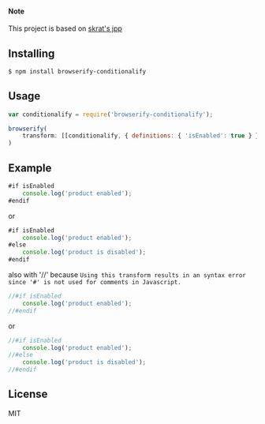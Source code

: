 #### Note
This project is based on [skrat's jpp](https://www.npmjs.com/package/jpp)

## Installing

```bash
$ npm install browserify-conditionalify
```

## Usage

```js
var conditionalify = require('browserify-conditionalify');
```

```js
browserify(
    transform: [[conditionalify, { definitions: { 'isEnabled': true } }]]
)
```

## Example

```js
#if isEnabled            
    console.log('product enabled');
#endif
```

or

```js
#if isEnabled            
    console.log('product enabled');
#else 
    console.log('product is disabled');
#endif
```

also with '//' because 
`Using this transform results in an syntax error since '#' is not used for comments in Javascript.`

```js
//#if isEnabled            
    console.log('product enabled');
//#endif
```

or

```js
//#if isEnabled            
    console.log('product enabled');
//#else 
    console.log('product is disabled');
//#endif
```

## License

MIT
